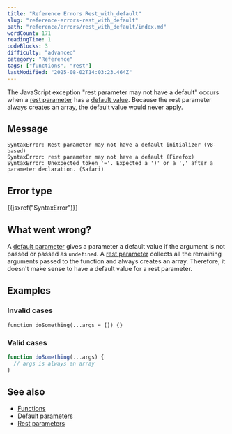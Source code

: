 ```yaml
---
title: "Reference Errors Rest_with_default"
slug: "reference-errors-rest_with_default"
path: "reference/errors/rest_with_default/index.md"
wordCount: 171
readingTime: 1
codeBlocks: 3
difficulty: "advanced"
category: "Reference"
tags: ["functions", "rest"]
lastModified: "2025-08-02T14:03:23.464Z"
---
```



The JavaScript exception "rest parameter may not have a default" occurs when a [rest parameter](/en-US/docs/Web/JavaScript/Reference/Functions/rest_parameters) has a [default value](/en-US/docs/Web/JavaScript/Reference/Functions/Default_parameters). Because the rest parameter always creates an array, the default value would never apply.

## Message

```plain
SyntaxError: Rest parameter may not have a default initializer (V8-based)
SyntaxError: rest parameter may not have a default (Firefox)
SyntaxError: Unexpected token '='. Expected a ')' or a ',' after a parameter declaration. (Safari)
```

## Error type

{{jsxref("SyntaxError")}}

## What went wrong?

A [default parameter](/en-US/docs/Web/JavaScript/Reference/Functions/Default_parameters) gives a parameter a default value if the argument is not passed or passed as `undefined`. A [rest parameter](/en-US/docs/Web/JavaScript/Reference/Functions/rest_parameters) collects all the remaining arguments passed to the function and always creates an array. Therefore, it doesn't make sense to have a default value for a rest parameter.

## Examples

### Invalid cases

```js-nolint example-bad
function doSomething(...args = []) {}
```

### Valid cases

```js example-good
function doSomething(...args) {
  // args is always an array
}
```

## See also

- [Functions](/en-US/docs/Web/JavaScript/Reference/Functions)
- [Default parameters](/en-US/docs/Web/JavaScript/Reference/Functions/Default_parameters)
- [Rest parameters](/en-US/docs/Web/JavaScript/Reference/Functions/rest_parameters)
